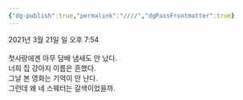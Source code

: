 ```yaml
---
{"dg-publish":true,"permalink":"////","dgPassFrontmatter":true}
---
```


2021년 3월 21일 일 오후 7:54<br/>
<br/>
첫사랑에겐 아무 담배 냄새도 안 났다.<br/>
너희 집 강아지 이름은 흔했다.<br/>
그날 본 영화는 기억이 안 난다.<br/>
그런데 왜 네 스웨터는 갈색이었을까.<br/>
